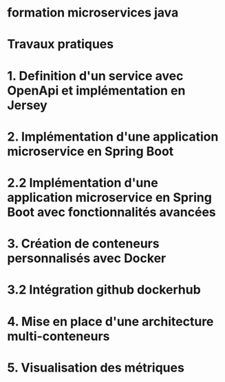 # formation microservices java

# Travaux pratiques
# 1. Definition d'un service avec OpenApi et implémentation en Jersey
# 2. Implémentation d'une application microservice en Spring Boot
# 2.2 Implémentation d'une application microservice en Spring Boot avec fonctionnalités avancées
# 3. Création de conteneurs personnalisés avec Docker
# 3.2 Intégration github dockerhub
# 4. Mise en place d'une architecture multi-conteneurs
# 5. Visualisation des métriques
